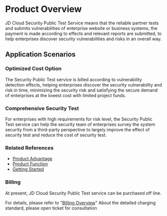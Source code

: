 # Product Overview
JD Cloud Security Public Test Service means that the reliable partner tests and submits vulnerabilities of enterprise website or business systems, the payment is made according to effects and relevant reports are submitted, to help enterprises discover security vulnerabilities and risks in an overall way.


## Application Scenarios
### Optimized Cost Option
The Security Public Test service is billed according to vulnerability detection effects, helping enterprises discover the security vulnerability and risk in time, minimizing the security risk and satisfying the secure demand of enterprises at the lowest cost with limited project funds.

### Comprehensive Security Test
For enterprises with high requirements for risk level, the Security Public Test service can help the security team of enterprises survey the system security from a third-party perspective to largely improve the effect of security test and reduce the cost of security test.


### Related References

 - [Product Advantage](../Introduction/Benefits.md)
 - [Product Function](../Introduction/Features.md)
 - [Getting Started](../Getting-Started/Getting-Started.md)

### Billing

At present, JD Cloud Security Public Test service can be purchased off line.

For details, please refer to "[Billing Overview](../Pricing/Billing-Overview.md)" About the detailed charging standard, please open ticket for consultation
